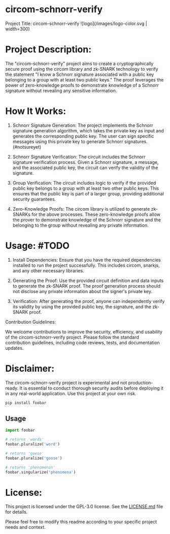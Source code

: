 # circom-schnorr-verify
Project Title: circom-schnorr-verify
![logo](/images/logo-color.svg | width=300)

# Project Description:

The "circom-schnorr-verify" project aims to create a cryptographically secure proof using the circom library and zk-SNARK technology to verify the statement "I know a Schnorr signature associated with a public key belonging to a group with at least two public keys." The proof leverages the power of zero-knowledge proofs to demonstrate knowledge of a Schnorr signature without revealing any sensitive information.

# How It Works:

1. Schnorr Signature Generation: The project implements the Schnorr signature generation algorithm, which takes the private key as input and generates the corresponding public key. The user can sign specific messages using this private key to generate Schnorr signatures. (#notsureyet)

2. Schnorr Signature Verification: The circuit includes the Schnorr signature verification process. Given a Schnorr signature, a message, and the associated public key, the circuit can verify the validity of the signature.

3. Group Verification: The circuit includes logic to verify if the provided public key belongs to a group with at least two other public keys. This ensures that the public key is part of a larger group, providing additional security guarantees.

4. Zero-Knowledge Proofs: The circom library is utilized to generate zk-SNARKs for the above processes. These zero-knowledge proofs allow the prover to demonstrate knowledge of the Schnorr signature and the belonging to the group without revealing any private information.

# Usage: #TODO

1. Install Dependencies: Ensure that you have the required dependencies installed to run the project successfully. This includes circom, snarkjs, and any other necessary libraries. 

2. Generating the Proof: Use the provided circuit definition and data inputs to generate the zk-SNARK proof. The proof generation process should not disclose any private information about the signer's private key.

3. Verification: After generating the proof, anyone can independently verify its validity by using the provided public key, the signature, and the zk-SNARK proof.

Contribution Guidelines:

We welcome contributions to improve the security, efficiency, and usability of the circom-schnorr-verify project. Please follow the standard contribution guidelines, including code reviews, tests, and documentation updates.

# Disclaimer:

The circom-schnorr-verify project is experimental and not production-ready. It is essential to conduct thorough security audits before deploying it in any real-world application. Use this project at your own risk.


```bash
pip install foobar
```

## Usage

```python
import foobar

# returns 'words'
foobar.pluralize('word')

# returns 'geese'
foobar.pluralize('goose')

# returns 'phenomenon'
foobar.singularize('phenomena')
```

# License:

This project is licensed under the GPL-3.0 license. See the [LICENSE.md](LICENSE.md) file for details.

Please feel free to modify this readme according to your specific project needs and context.

